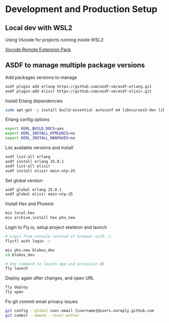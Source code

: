 # Development and Production Setup

## Local dev with WSL2

Using Vscode for projects running inside WSL2:

[Vscode Remote Extension Pack](https://marketplace.visualstudio.com/items?itemName=ms-vscode-remote.vscode-remote-extensionpack)


## ASDF to manage multiple package versions

Add packages versions to manage
```sh
asdf plugin add erlang https://github.com/asdf-vm/asdf-erlang.git
asdf plugin-add elixir https://github.com/asdf-vm/asdf-elixir.git
```

Install Erlang dependencies
```sh
sudo apt-get -y install build-essential autoconf m4 libncurses5-dev libwxgtk3.0-gtk3-dev libwxgtk-webview3.0-gtk3-dev libgl1-mesa-dev libglu1-mesa-dev libpng-dev libssh-dev unixodbc-dev xsltproc fop libxml2-utils libncurses-dev openjdk-11-jdk
```

Erlang config options
```sh
export KERL_BUILD_DOCS=yes
export KERL_INSTALL_HTMLDOCS=no
export KERL_INSTALL_MANPAGES=no
```

List available versions and install
```sh
asdf list-all erlang
asdf install erlang 25.0.1
asdf list-all elixir
asdf install elixir main-otp-25
```

Set global version
```sh
asdf global erlang 25.0.1
asdf global elixir main-otp-25
```

Install Hex and Phoenix
```sh
mix local.hex
mix archive.install hex phx_new
```

Login to Fly.io, setup project skeleton and launch
```sh
# Login from console instead of browser with -i
flyctl auth login -i

mix phx.new blokos_dev
cd blokos_dev

# One command to launch app and provision DB
fly launch
```

Deploy again after changes, and open URL
```sh
fly deploy
fly open
```

Fix git commit email privacy issues
```sh
git config --global user.email {username}@users.noreply.github.com
git commit --amend --reset-author
```
